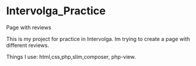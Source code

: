 # Intervolga_Practice
Page with reviews

This is my project for practice in Intervolga. Im trying to create a page with different reviews.

Things I use: html,css,php,slim,composer, php-view.
